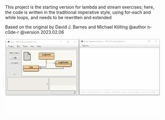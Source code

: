 This project is the starting version for lambda and stream exercises;
here, the code is written in the traditional imperative style, using
for-each and while loops, and needs to be rewritten and extended

Based on the original by David J. Barnes and Michael Kölling
@author n-c0de-r
@version 2023.02.06

<img src="SchoolMonitor_show.gif">
